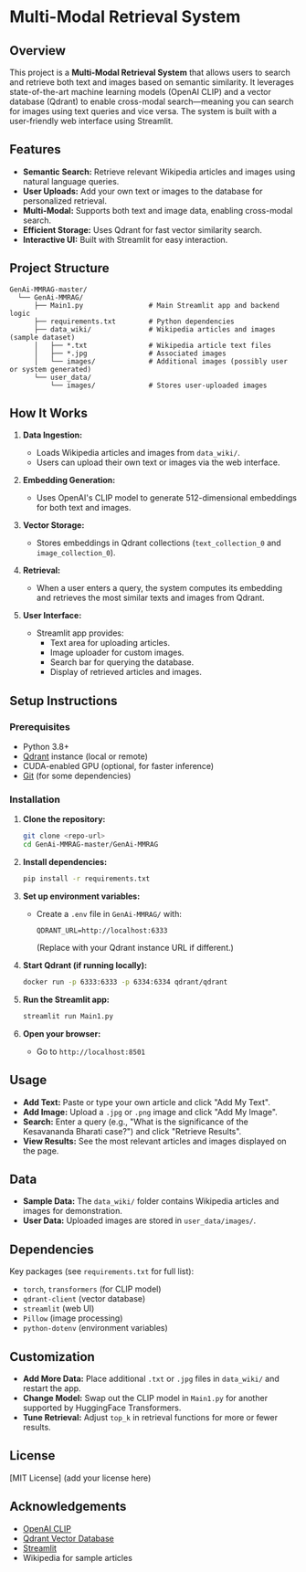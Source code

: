 # Multi-Modal Retrieval System 

## Overview

This project is a **Multi-Modal Retrieval System** that allows users to search and retrieve both text and images based on semantic similarity. It leverages state-of-the-art machine learning models (OpenAI CLIP) and a vector database (Qdrant) to enable cross-modal search—meaning you can search for images using text queries and vice versa. The system is built with a user-friendly web interface using Streamlit.

## Features

- **Semantic Search:** Retrieve relevant Wikipedia articles and images using natural language queries.
- **User Uploads:** Add your own text or images to the database for personalized retrieval.
- **Multi-Modal:** Supports both text and image data, enabling cross-modal search.
- **Efficient Storage:** Uses Qdrant for fast vector similarity search.
- **Interactive UI:** Built with Streamlit for easy interaction.

## Project Structure

```
GenAi-MMRAG-master/
  └── GenAi-MMRAG/
      ├── Main1.py                # Main Streamlit app and backend logic
      ├── requirements.txt        # Python dependencies
      ├── data_wiki/              # Wikipedia articles and images (sample dataset)
      │   ├── *.txt               # Wikipedia article text files
      │   ├── *.jpg               # Associated images
      │   └── images/             # Additional images (possibly user or system generated)
      └── user_data/
          └── images/             # Stores user-uploaded images
```

## How It Works

1. **Data Ingestion:**
   - Loads Wikipedia articles and images from `data_wiki/`.
   - Users can upload their own text or images via the web interface.

2. **Embedding Generation:**
   - Uses OpenAI's CLIP model to generate 512-dimensional embeddings for both text and images.

3. **Vector Storage:**
   - Stores embeddings in Qdrant collections (`text_collection_0` and `image_collection_0`).

4. **Retrieval:**
   - When a user enters a query, the system computes its embedding and retrieves the most similar texts and images from Qdrant.

5. **User Interface:**
   - Streamlit app provides:
     - Text area for uploading articles.
     - Image uploader for custom images.
     - Search bar for querying the database.
     - Display of retrieved articles and images.

## Setup Instructions

### Prerequisites

- Python 3.8+
- [Qdrant](https://qdrant.tech/) instance (local or remote)
- CUDA-enabled GPU (optional, for faster inference)
- [Git](https://git-scm.com/) (for some dependencies)

### Installation

1. **Clone the repository:**
   ```bash
   git clone <repo-url>
   cd GenAi-MMRAG-master/GenAi-MMRAG
   ```

2. **Install dependencies:**
   ```bash
   pip install -r requirements.txt
   ```

3. **Set up environment variables:**
   - Create a `.env` file in `GenAi-MMRAG/` with:
     ```
     QDRANT_URL=http://localhost:6333
     ```
     (Replace with your Qdrant instance URL if different.)

4. **Start Qdrant (if running locally):**
   ```bash
   docker run -p 6333:6333 -p 6334:6334 qdrant/qdrant
   ```

5. **Run the Streamlit app:**
   ```bash
   streamlit run Main1.py
   ```

6. **Open your browser:**
   - Go to `http://localhost:8501`

## Usage

- **Add Text:** Paste or type your own article and click "Add My Text".
- **Add Image:** Upload a `.jpg` or `.png` image and click "Add My Image".
- **Search:** Enter a query (e.g., "What is the significance of the Kesavananda Bharati case?") and click "Retrieve Results".
- **View Results:** See the most relevant articles and images displayed on the page.

## Data

- **Sample Data:** The `data_wiki/` folder contains Wikipedia articles and images for demonstration.
- **User Data:** Uploaded images are stored in `user_data/images/`.

## Dependencies

Key packages (see `requirements.txt` for full list):

- `torch`, `transformers` (for CLIP model)
- `qdrant-client` (vector database)
- `streamlit` (web UI)
- `Pillow` (image processing)
- `python-dotenv` (environment variables)

## Customization

- **Add More Data:** Place additional `.txt` or `.jpg` files in `data_wiki/` and restart the app.
- **Change Model:** Swap out the CLIP model in `Main1.py` for another supported by HuggingFace Transformers.
- **Tune Retrieval:** Adjust `top_k` in retrieval functions for more or fewer results.

## License

[MIT License] (add your license here)

## Acknowledgements

- [OpenAI CLIP](https://github.com/openai/CLIP)
- [Qdrant Vector Database](https://qdrant.tech/)
- [Streamlit](https://streamlit.io/)
- Wikipedia for sample articles 